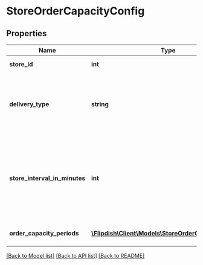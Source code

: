 # StoreOrderCapacityConfig

## Properties
Name | Type | Description | Notes
------------ | ------------- | ------------- | -------------
**store_id** | **int** | Store identifier | [optional] 
**delivery_type** | **string** | Signifies whether the order capacity configuration is for Delivery / Pickup | [optional] 
**store_interval_in_minutes** | **int** | Store Interval - time between orders, e.g. 10 minutes between each order time available to customer | [optional] 
**order_capacity_periods** | [**\Flipdish\Client\Models\StoreOrderCapacityPeriod[]**](StoreOrderCapacityPeriod.md) | Order capacity periods | [optional] 

[[Back to Model list]](../README.md#documentation-for-models) [[Back to API list]](../README.md#documentation-for-api-endpoints) [[Back to README]](../README.md)


